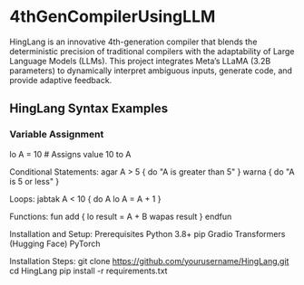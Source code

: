 # 4thGenCompilerUsingLLM
HingLang is an innovative 4th-generation compiler that blends the deterministic precision of traditional compilers with the adaptability of Large Language Models (LLMs). This project integrates Meta’s LLaMA (3.2B parameters) to dynamically interpret ambiguous inputs, generate code, and provide adaptive feedback.

## **HingLang Syntax Examples**  

### **Variable Assignment**

lo A = 10  # Assigns value 10 to A

Conditional Statements:
agar A > 5 {
    do "A is greater than 5"
} warna {
    do "A is 5 or less"
}

Loops:
jabtak A < 10 {
    do A
    lo A = A + 1
}

Functions:
fun add {
    lo result = A + B
    wapas result
}
endfun

Installation and Setup:
Prerequisites
Python 3.8+
pip
Gradio
Transformers (Hugging Face)
PyTorch

Installation Steps:
git clone https://github.com/yourusername/HingLang.git
cd HingLang
pip install -r requirements.txt
